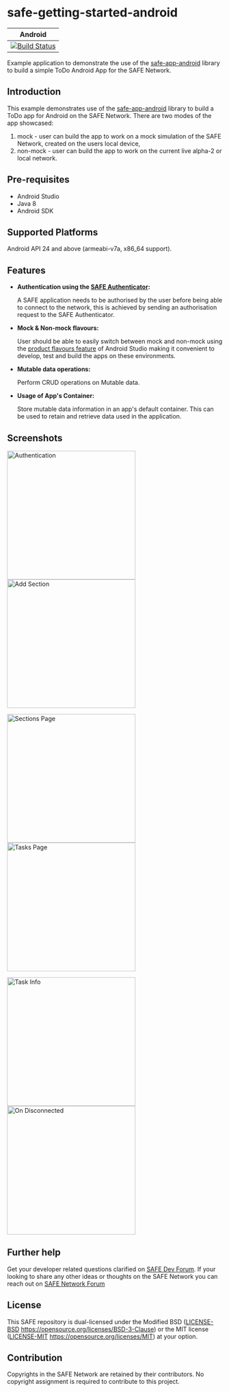 # safe-getting-started-android
|Android|
|:-:|
|[![Build Status](https://travis-ci.com/maidsafe/safe-getting-started-android.svg?branch=master)](https://travis-ci.com/maidsafe/safe-getting-started-android)|

Example application to demonstrate the use of the [safe-app-android](https://github.com/maidsafe/safe_app_java/tree/master/safe-app-android) library to build a simple ToDo Android App for the SAFE Network.

## Introduction

This example demonstrates use of the [safe-app-android](https://github.com/maidsafe/safe_app_java/tree/master/safe-app-android) library to build a ToDo app for Android on the SAFE Network. There are two modes of the app showcased:
1. mock - user can build the app to work on a mock simulation of the SAFE Network, created on the users local device,
2. non-mock - user can build the app to work on the current live alpha-2 or local network.


## Pre-requisites

* Android Studio
* Java 8
* Android SDK


## Supported Platforms

Android API 24 and above (armeabi-v7a, x86_64 support).

## Features
* **Authentication using the [SAFE Authenticator](https://github.com/maidsafe/safe-authenticator-mobile):**
    
    A SAFE application needs to be authorised by the user before being able to connect to the network, this is achieved by sending an authorisation request to the SAFE Authenticator.
* **Mock & Non-mock flavours:**
    
    User should be able to easily switch between mock and non-mock using the [product flavours feature](https://developer.android.com/studio/build/build-variants#product-flavors) of Android Studio making it convenient to develop, test and build the apps on these environments.
* **Mutable data operations:**
    
    Perform CRUD operations on Mutable data.
* **Usage of App's Container:**
    
    Store mutable data information in an app's default container. This can be used to retain and retrieve data used in the application.

## Screenshots

<img alt="Authentication" src="/screenshots/authentication.png?raw=true" width="300"/>  <img alt="Add Section" src="/screenshots/add_section.png?raw=true" width="300"/>

<img alt="Sections Page" src="/screenshots/sections_page.png?raw=true" width="300"/> <img alt="Tasks Page" src="screenshots/tasks_page.png?raw=true" width="300"/>

<img alt="Task Info" src="/screenshots/task_info.png?raw=true" width="300"/> <img alt="On Disconnected" src="/screenshots/disconnected.png?raw=true" width="300"/>

## Further help

Get your developer related questions clarified on [SAFE Dev Forum](https://forum.safedev.org/). If your looking to share any other ideas or thoughts on the SAFE Network you can reach out on [SAFE Network Forum](https://safenetforum.org/)

## License

This SAFE repository is dual-licensed under the Modified BSD ([LICENSE-BSD](LICENSE-BSD) https://opensource.org/licenses/BSD-3-Clause) or the MIT license ([LICENSE-MIT](LICENSE-MIT) https://opensource.org/licenses/MIT) at your option.

## Contribution

Copyrights in the SAFE Network are retained by their contributors. No copyright assignment is required to contribute to this project.

